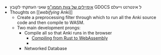 - [אימיילים של צוות חממו"פ](https://docs.google.com/document/d/1JyRb9H2Ujy6Tn7ea12cvFYKfbZ6ISE1VGByEyRe4x18/edit?usp=sharing) שאני העתקתי לקובץ GDOCS ל אינטרנט וייעלם
- Thoughts on [[_webifying_ Anki]]
	- Create a preprocessing filter through which to run all the Anki source code and then compile to WASM.
	- Two main development prongs:
		- Compile all so that Anki runs in the browser
			- [Compiling from Rust to WebAssembly](https://developer.mozilla.org/en-US/docs/WebAssembly/Rust_to_wasm)
			-
		- Networked Database